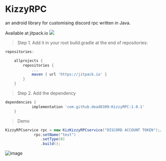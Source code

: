 # KizzyRPC
an android library for customising discord rpc written in Java.

Available at jitpack.io
[![](https://jitpack.io/v/dead8309/KizzyRPC.svg)](https://jitpack.io/#dead8309/KizzyRPC)

>Step 1. Add it in your root build.gradle at the end of repositories:
```gradle
repositories:

	allprojects {
		repositories {
			...
			maven { url 'https://jitpack.io' }
		}
	}
```
>Step 2. Add the dependency

```gradle
dependencies {
	        implementation 'com.github.dead8309:KizzyRPC:1.0.1'
	}
```


>Demo

```java
KizzyRPCservice rpc = new KizKizzyRPCservice("DISCORD ACCOUNT TOKEN");//Paste Discord Account token here
             rpc.setName("test")
                .setType(0)
                .build();
```

![image](https://user-images.githubusercontent.com/68665948/170219312-d512fc13-525b-4a0c-95d5-3fe7b867af97.png)
